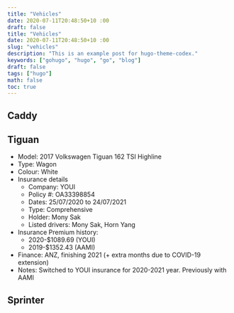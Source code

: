 ```yaml
---
title: "Vehicles"
date: 2020-07-11T20:48:50+10 :00
draft: false
title: "Vehicles"
date: 2020-07-11T20:48:50+10 :00
slug: "vehicles"
description: "This is an example post for hugo-theme-codex."
keywords: ["gohugo", "hugo", "go", "blog"]
draft: false
tags: ["hugo"]
math: false
toc: true
---
```


## Caddy

## Tiguan
- Model: 2017 Volkswagen Tiguan 162 TSI Highline
- Type: Wagon
- Colour: White
- Insurance details
   - Company: YOUI
   - Policy #: OA33398854
   - Dates: 25/07/2020 to 24/07/2021
   - Type: Comprehensive
   - Holder: Mony Sak
   - Listed drivers: Mony Sak, Horn Yang
- Insurance Premium history:
   - 2020-$1089.69 (YOUI)
   - 2019-$1352.43 (AAMI)
- Finance: ANZ, finishing 2021 (+ extra months due to COVID-19 extension)
- Notes: Switched to YOUI insurance for 2020-2021 year. Previously with AAMI

## Sprinter
